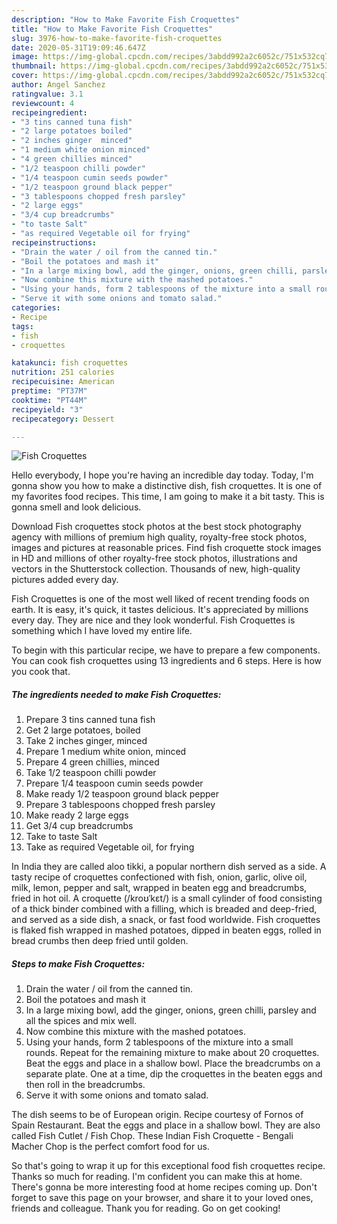 ```yaml
---
description: "How to Make Favorite Fish Croquettes"
title: "How to Make Favorite Fish Croquettes"
slug: 3976-how-to-make-favorite-fish-croquettes
date: 2020-05-31T19:09:46.647Z
image: https://img-global.cpcdn.com/recipes/3abdd992a2c6052c/751x532cq70/fish-croquettes-recipe-main-photo.jpg
thumbnail: https://img-global.cpcdn.com/recipes/3abdd992a2c6052c/751x532cq70/fish-croquettes-recipe-main-photo.jpg
cover: https://img-global.cpcdn.com/recipes/3abdd992a2c6052c/751x532cq70/fish-croquettes-recipe-main-photo.jpg
author: Angel Sanchez
ratingvalue: 3.1
reviewcount: 4
recipeingredient:
- "3 tins canned tuna fish"
- "2 large potatoes boiled"
- "2 inches ginger  minced"
- "1 medium white onion minced"
- "4 green chillies minced"
- "1/2 teaspoon chilli powder"
- "1/4 teaspoon cumin seeds powder"
- "1/2 teaspoon ground black pepper"
- "3 tablespoons chopped fresh parsley"
- "2 large eggs"
- "3/4 cup breadcrumbs"
- "to taste Salt"
- "as required Vegetable oil for frying"
recipeinstructions:
- "Drain the water / oil from the canned tin."
- "Boil the potatoes and mash it"
- "In a large mixing bowl, add the ginger, onions, green chilli, parsley and all the spices and mix well."
- "Now combine this mixture with the mashed potatoes."
- "Using your hands, form 2 tablespoons of the mixture into a small rounds. Repeat for the remaining mixture to make about 20 croquettes. Beat the eggs and place in a shallow bowl. Place the breadcrumbs on a separate plate. One at a time, dip the croquettes in the beaten eggs and then roll in the breadcrumbs."
- "Serve it with some onions and tomato salad."
categories:
- Recipe
tags:
- fish
- croquettes

katakunci: fish croquettes 
nutrition: 251 calories
recipecuisine: American
preptime: "PT37M"
cooktime: "PT44M"
recipeyield: "3"
recipecategory: Dessert

---
```



![Fish Croquettes](https://img-global.cpcdn.com/recipes/3abdd992a2c6052c/751x532cq70/fish-croquettes-recipe-main-photo.jpg)

Hello everybody, I hope you're having an incredible day today. Today, I'm gonna show you how to make a distinctive dish, fish croquettes. It is one of my favorites food recipes. This time, I am going to make it a bit tasty. This is gonna smell and look delicious.

Download Fish croquettes stock photos at the best stock photography agency with millions of premium high quality, royalty-free stock photos, images and pictures at reasonable prices. Find fish croquette stock images in HD and millions of other royalty-free stock photos, illustrations and vectors in the Shutterstock collection. Thousands of new, high-quality pictures added every day.

Fish Croquettes is one of the most well liked of recent trending foods on earth. It is easy, it's quick, it tastes delicious. It's appreciated by millions every day. They are nice and they look wonderful. Fish Croquettes is something which I have loved my entire life.


To begin with this particular recipe, we have to prepare a few components. You can cook fish croquettes using 13 ingredients and 6 steps. Here is how you cook that.

<!--inarticleads1-->

##### The ingredients needed to make Fish Croquettes:

1. Prepare 3 tins canned tuna fish
1. Get 2 large potatoes, boiled
1. Take 2 inches ginger,  minced
1. Prepare 1 medium white onion, minced
1. Prepare 4 green chillies, minced
1. Take 1/2 teaspoon chilli powder
1. Prepare 1/4 teaspoon cumin seeds powder
1. Make ready 1/2 teaspoon ground black pepper
1. Prepare 3 tablespoons chopped fresh parsley
1. Make ready 2 large eggs
1. Get 3/4 cup breadcrumbs
1. Take to taste Salt
1. Take as required Vegetable oil, for frying


In India they are called aloo tikki, a popular northern dish served as a side. A tasty recipe of croquettes confectioned with fish, onion, garlic, olive oil, milk, lemon, pepper and salt, wrapped in beaten egg and breadcrumbs, fried in hot oil. A croquette (/kroʊˈkɛt/) is a small cylinder of food consisting of a thick binder combined with a filling, which is breaded and deep-fried, and served as a side dish, a snack, or fast food worldwide. Fish croquettes is flaked fish wrapped in mashed potatoes, dipped in beaten eggs, rolled in bread crumbs then deep fried until golden. 

<!--inarticleads2-->

##### Steps to make Fish Croquettes:

1. Drain the water / oil from the canned tin.
1. Boil the potatoes and mash it
1. In a large mixing bowl, add the ginger, onions, green chilli, parsley and all the spices and mix well.
1. Now combine this mixture with the mashed potatoes.
1. Using your hands, form 2 tablespoons of the mixture into a small rounds. Repeat for the remaining mixture to make about 20 croquettes. Beat the eggs and place in a shallow bowl. Place the breadcrumbs on a separate plate. One at a time, dip the croquettes in the beaten eggs and then roll in the breadcrumbs.
1. Serve it with some onions and tomato salad.


The dish seems to be of European origin. Recipe courtesy of Fornos of Spain Restaurant. Beat the eggs and place in a shallow bowl. They are also called Fish Cutlet / Fish Chop. These Indian Fish Croquette - Bengali Macher Chop is the perfect comfort food for us. 

So that's going to wrap it up for this exceptional food fish croquettes recipe. Thanks so much for reading. I'm confident you can make this at home. There's gonna be more interesting food at home recipes coming up. Don't forget to save this page on your browser, and share it to your loved ones, friends and colleague. Thank you for reading. Go on get cooking!
